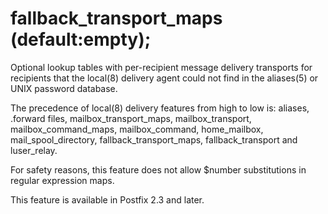 # fallback_transport_maps (default:empty); 

 Optional lookup tables with per-recipient message delivery
transports for recipients that the local(8) delivery agent could
not find in the aliases(5) or UNIX password database. 

 The precedence of local(8) delivery features from high to low
is: aliases, .forward files, mailbox_transport_maps, mailbox_transport,
mailbox_command_maps, mailbox_command, home_mailbox, mail_spool_directory,
fallback_transport_maps, fallback_transport and luser_relay.  

 For safety reasons, this feature does not allow $number
substitutions in regular expression maps. 

 This feature is available in Postfix 2.3 and later. 


